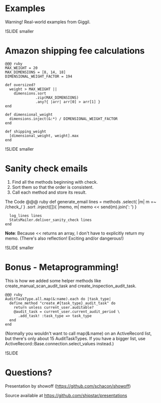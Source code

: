 # Examples #

Warning! Real-world examples from Giggil.

!SLIDE smaller

# Amazon shipping fee calculations

    @@@ ruby
    MAX_WEIGHT = 20
    MAX_DIMENSIONS = [8, 14, 18]
    DIMENSIONAL_WEIGHT_FACTOR = 194

    def oversized?
      weight > MAX_WEIGHT ||
        dimensions.sort
                  .zip(MAX_DIMENSIONS)
                  .any?{ |arr| arr[0] > arr[1] }
    end

    def dimensional_weight
      dimensions.inject(&:*) / DIMENSIONAL_WEIGHT_FACTOR
    end

    def shipping_weight
      [dimensional_weight, weight].max
    end

!SLIDE smaller

# Sanity check emails

1. Find all the methods beginning with check.
2. Sort them so that the order is consistent.
3. Call each method and store its result.

The Code
    @@@ ruby
    def generate_email
      lines = methods
        .select{ |m| m =~ /check_/ }
        .sort
        .inject([]){ |memo, m| memo << send(m).join(': ') }

      log_lines lines
      StatsMailer.deliver_sanity_check lines
    end

__Note__: Because << returns an array, I don't have to explicitly return my memo. (There's also reflection! Exciting and/or dangerous!)

!SLIDE smaller

# Bonus - Metaprogramming!

This is how we added some helper methods like create\_manual\_scan\_audit\_task and create\_inspection\_audit\_task.

    @@@ ruby
    AuditTaskType.all.map(&:name).each do |task_type|
      define_method "create_#{task_type}_audit_task" do
        return unless current_user.auditable?
        @audit_task = current_user.current_audit_period \
          .add_task! :task_type => task_type
      end
    end

(Normally you wouldn't want to call map(&:name) on an ActiveRecord list, but there's only about 15 AuditTaskTypes. If you have a bigger list, use ActiveRecord::Base.connection.select_values instead.)

!SLIDE

# Questions?

Presentation by showoff (https://github.com/schacon/showoff)

Source available at https://github.com/shipstar/presentations